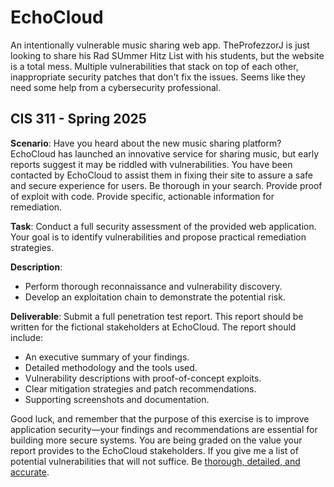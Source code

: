 # EchoCloud
An intentionally vulnerable music sharing web app. TheProfezzorJ is just looking to share his Rad SUmmer Hitz List with his students, but the website is a total mess. Multiple vulnerabilities that stack on top of each other, inappropriate security patches that don't fix the issues. Seems like they need some help from a cybersecurity professional.

## CIS 311 - Spring 2025
**Scenario**:
Have you heard about the new music sharing platform? EchoCloud has launched an innovative service for sharing music, but early reports suggest it may be riddled with vulnerabilities. You have been contacted by EchoCloud to assist them in fixing their site to assure a safe and secure experience for users. Be thorough in your search. Provide proof of exploit with code. Provide specific, actionable information for remediation. 

**Task**:
Conduct a full security assessment of the provided web application. Your goal is to identify vulnerabilities and propose practical remediation strategies.

**Description**:
* Perform thorough reconnaissance and vulnerability discovery.
* Develop an exploitation chain to demonstrate the potential risk.

**Deliverable**:
Submit a full penetration test report. This report should be written for the fictional stakeholders at EchoCloud. The report should include:

* An executive summary of your findings.
* Detailed methodology and the tools used.
* Vulnerability descriptions with proof-of-concept exploits.
* Clear mitigation strategies and patch recommendations.
* Supporting screenshots and documentation.

Good luck, and remember that the purpose of this exercise is to improve application security—your findings and recommendations are essential for building more secure systems. You are being graded on the value your report provides to the EchoCloud stakeholders. If you give me a list of potential vulnerabilities that will not suffice. Be <ins>thorough, detailed, and accurate</ins>.
